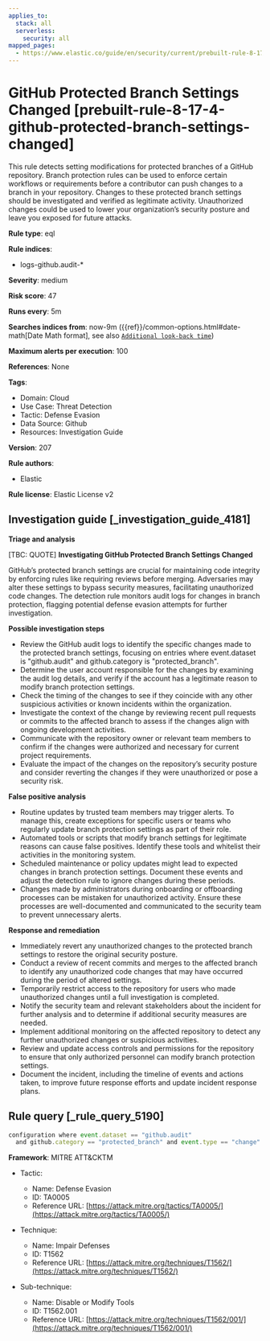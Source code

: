 ```yaml
---
applies_to:
  stack: all
  serverless:
    security: all
mapped_pages:
  - https://www.elastic.co/guide/en/security/current/prebuilt-rule-8-17-4-github-protected-branch-settings-changed.html
---
```


# GitHub Protected Branch Settings Changed [prebuilt-rule-8-17-4-github-protected-branch-settings-changed]

This rule detects setting modifications for protected branches of a GitHub repository. Branch protection rules can be used to enforce certain workflows or requirements before a contributor can push changes to a branch in your repository. Changes to these protected branch settings should be investigated and verified as legitimate activity. Unauthorized changes could be used to lower your organization’s security posture and leave you exposed for future attacks.

**Rule type**: eql

**Rule indices**:

* logs-github.audit-*

**Severity**: medium

**Risk score**: 47

**Runs every**: 5m

**Searches indices from**: now-9m ({{ref}}/common-options.html#date-math[Date Math format], see also [`Additional look-back time`](docs-content://solutions/security/detect-and-alert/create-detection-rule.md#rule-schedule))

**Maximum alerts per execution**: 100

**References**: None

**Tags**:

* Domain: Cloud
* Use Case: Threat Detection
* Tactic: Defense Evasion
* Data Source: Github
* Resources: Investigation Guide

**Version**: 207

**Rule authors**:

* Elastic

**Rule license**: Elastic License v2

## Investigation guide [_investigation_guide_4181]

**Triage and analysis**

[TBC: QUOTE]
**Investigating GitHub Protected Branch Settings Changed**

GitHub’s protected branch settings are crucial for maintaining code integrity by enforcing rules like requiring reviews before merging. Adversaries may alter these settings to bypass security measures, facilitating unauthorized code changes. The detection rule monitors audit logs for changes in branch protection, flagging potential defense evasion attempts for further investigation.

**Possible investigation steps**

* Review the GitHub audit logs to identify the specific changes made to the protected branch settings, focusing on entries where event.dataset is "github.audit" and github.category is "protected_branch".
* Determine the user account responsible for the changes by examining the audit log details, and verify if the account has a legitimate reason to modify branch protection settings.
* Check the timing of the changes to see if they coincide with any other suspicious activities or known incidents within the organization.
* Investigate the context of the change by reviewing recent pull requests or commits to the affected branch to assess if the changes align with ongoing development activities.
* Communicate with the repository owner or relevant team members to confirm if the changes were authorized and necessary for current project requirements.
* Evaluate the impact of the changes on the repository’s security posture and consider reverting the changes if they were unauthorized or pose a security risk.

**False positive analysis**

* Routine updates by trusted team members may trigger alerts. To manage this, create exceptions for specific users or teams who regularly update branch protection settings as part of their role.
* Automated tools or scripts that modify branch settings for legitimate reasons can cause false positives. Identify these tools and whitelist their activities in the monitoring system.
* Scheduled maintenance or policy updates might lead to expected changes in branch protection settings. Document these events and adjust the detection rule to ignore changes during these periods.
* Changes made by administrators during onboarding or offboarding processes can be mistaken for unauthorized activity. Ensure these processes are well-documented and communicated to the security team to prevent unnecessary alerts.

**Response and remediation**

* Immediately revert any unauthorized changes to the protected branch settings to restore the original security posture.
* Conduct a review of recent commits and merges to the affected branch to identify any unauthorized code changes that may have occurred during the period of altered settings.
* Temporarily restrict access to the repository for users who made unauthorized changes until a full investigation is completed.
* Notify the security team and relevant stakeholders about the incident for further analysis and to determine if additional security measures are needed.
* Implement additional monitoring on the affected repository to detect any further unauthorized changes or suspicious activities.
* Review and update access controls and permissions for the repository to ensure that only authorized personnel can modify branch protection settings.
* Document the incident, including the timeline of events and actions taken, to improve future response efforts and update incident response plans.


## Rule query [_rule_query_5190]

```js
configuration where event.dataset == "github.audit"
  and github.category == "protected_branch" and event.type == "change"
```

**Framework**: MITRE ATT&CKTM

* Tactic:

    * Name: Defense Evasion
    * ID: TA0005
    * Reference URL: [https://attack.mitre.org/tactics/TA0005/](https://attack.mitre.org/tactics/TA0005/)

* Technique:

    * Name: Impair Defenses
    * ID: T1562
    * Reference URL: [https://attack.mitre.org/techniques/T1562/](https://attack.mitre.org/techniques/T1562/)

* Sub-technique:

    * Name: Disable or Modify Tools
    * ID: T1562.001
    * Reference URL: [https://attack.mitre.org/techniques/T1562/001/](https://attack.mitre.org/techniques/T1562/001/)



